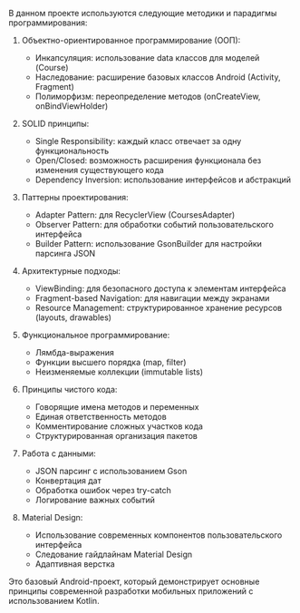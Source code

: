 В данном проекте используются следующие методики и парадигмы программирования:

1. Объектно-ориентированное программирование (ООП):
   - Инкапсуляция: использование data классов для моделей (Course)
   - Наследование: расширение базовых классов Android (Activity, Fragment)
   - Полиморфизм: переопределение методов (onCreateView, onBindViewHolder)

2. SOLID принципы:
   - Single Responsibility: каждый класс отвечает за одну функциональность
   - Open/Closed: возможность расширения функционала без изменения существующего кода
   - Dependency Inversion: использование интерфейсов и абстракций

3. Паттерны проектирования:
   - Adapter Pattern: для RecyclerView (CoursesAdapter)
   - Observer Pattern: для обработки событий пользовательского интерфейса
   - Builder Pattern: использование GsonBuilder для настройки парсинга JSON

4. Архитектурные подходы:
   - ViewBinding: для безопасного доступа к элементам интерфейса
   - Fragment-based Navigation: для навигации между экранами
   - Resource Management: структурированное хранение ресурсов (layouts, drawables)

5. Функциональное программирование:
   - Лямбда-выражения
   - Функции высшего порядка (map, filter)
   - Неизменяемые коллекции (immutable lists)

6. Принципы чистого кода:
   - Говорящие имена методов и переменных
   - Единая ответственность методов
   - Комментирование сложных участков кода
   - Структурированная организация пакетов

7. Работа с данными:
   - JSON парсинг с использованием Gson
   - Конвертация дат
   - Обработка ошибок через try-catch
   - Логирование важных событий

8. Material Design:
   - Использование современных компонентов пользовательского интерфейса
   - Следование гайдлайнам Material Design
   - Адаптивная верстка

Это базовый Android-проект, который демонстрирует основные принципы современной разработки мобильных приложений с использованием Kotlin.
